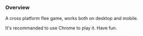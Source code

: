 ### Overview

A cross platform flee game, works both on desktop and mobile.

It's recommanded to use Chrome to play it. Have fun.
